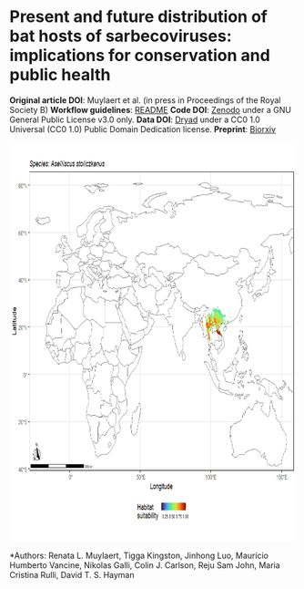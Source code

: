# Present and future distribution of bat hosts of sarbecoviruses: implications for conservation and public health

**Original article DOI**: Muylaert et al. (in press in Proceedings of the Royal Society B)
**Workflow guidelines**: [README](https://github.com/renatamuy/dynamic/blob/main/distribution_models/README.md)
**Code DOI**: [Zenodo](https://doi.org/10.5281/zenodo.6499765) under a GNU General Public License v3.0 only.
**Data DOI**: [Dryad](https://doi.org/10.5061/dryad.m63xsj440) under a CC0 1.0 Universal (CC0 1.0) Public Domain Dedication license.
**Preprint**: [Biorxiv](https://www.biorxiv.org/content/10.1101/2021.12.09.471691v1)

<img src="https://github.com/renatamuy/dynamic/blob/main/anim_intersected.gif" width="800" height="700" />

*Authors: Renata L. Muylaert, Tigga Kingston, Jinhong Luo, Maurício Humberto Vancine, Nikolas Galli, Colin J. Carlson, Reju Sam John, Maria Cristina Rulli, David T. S. Hayman


